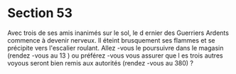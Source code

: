# Section 53

Avec trois de ses amis inanimés sur le sol, le d ernier des Guerriers Ardents commence à
devenir nerveux. Il éteint brusquement ses flammes et se précipite vers l'escalier roulant.
Allez -vous le poursuivre dans le magasin (rendez -vous au  13 ) ou préférez -vous vous
assurer que l es trois autres voyous seront bien remis aux autorités (rendez -vous au 380) ?